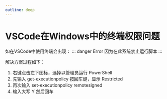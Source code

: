 ```yaml
---
outline: deep
---
```


# VSCode在Windows中的终端权限问题

如在VSCode中使用终端会出现：
::: danger Error
  因为在此系统禁止运行脚本
:::

解决方案过程如下：
1. 右键点击左下图标，选择以管理员运行 PowerShell
2. 先输入 get-executionpolicy 按回车键，显示 Restricted
3. 再次输入 set-executionpolicy remotesigned
4. 输入大写 Y 然后回车